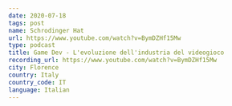 ```yaml
---
date: 2020-07-18
tags: post
name: Schrodinger Hat
url: https://www.youtube.com/watch?v=BymDZHf15Mw
type: podcast
title: Game Dev - L'evoluzione dell'industria del videogioco
recording_url: https://www.youtube.com/watch?v=BymDZHf15Mw
city: Florence
country: Italy
country_code: IT
language: Italian
---
```

